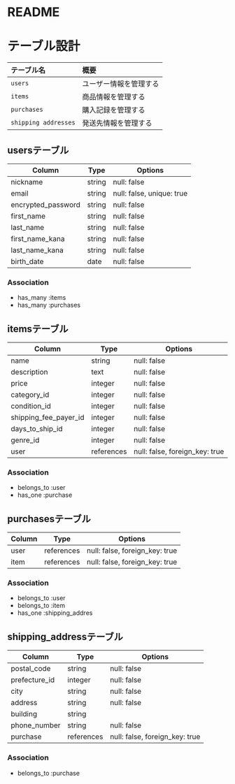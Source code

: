 # README

# テーブル設計
| テーブル名              | 概要                                 |
| :-----------           | :----------------------------------- |
| `users`                | ユーザー情報を管理する                 |
| `items`                | 商品情報を管理する                     |
| `purchases`            | 購入記録を管理する                     |
| `shipping addresses`   | 発送先情報を管理する                   |


## usersテーブル

| Column              | Type       | Options                        |
| ------------------- | ---------- | ------------------------------ |
| nickname            | string     | null: false                    |
| email               | string     | null: false, unique: true      |
| encrypted_password  | string     | null: false                    |
| first_name          | string     | null: false                    |
| last_name           | string     | null: false                    |
| first_name_kana     | string     | null: false                    |
| last_name_kana      | string     | null: false                    |
| birth_date          | date       | null: false                    |


### Association
- has_many :items
- has_many :purchases


## itemsテーブル

| Column                | Type       | Options                        |
| -------------------   | ---------- | ------------------------------ |
| name                  | string     | null: false                    |
| description           | text       | null: false                    |
| price                 | integer    | null: false                    |
| category_id           | integer    | null: false                    |
| condition_id          | integer    | null: false                    |
| shipping_fee_payer_id | integer    | null: false                    |
| days_to_ship_id       | integer    | null: false                    |
| genre_id              | integer    | null: false                    |
| user                  | references | null: false, foreign_key: true |

### Association

- belongs_to :user
- has_one :purchase




## purchasesテーブル

| Column     | Type       | Options                        |
| -------    | ---------- | ------------------------------ |
| user       | references | null: false, foreign_key: true |
| item       | references | null: false, foreign_key: true |


### Association
- belongs_to :user
- belongs_to :item
- has_one :shipping_addres


## shipping_addressテーブル

| Column                | Type       | Options                        |
| -------               | ---------- | ------------------------------ |
| postal_code           | string     | null: false                    |
| prefecture_id         | integer    | null: false                    |
| city                  | string     | null: false                    |
| address               | string     | null: false                    |
| building              | string     |                                |
| phone_number          | string     | null: false                    |
| purchase              | references | null: false, foreign_key: true |


### Association
- belongs_to :purchase
